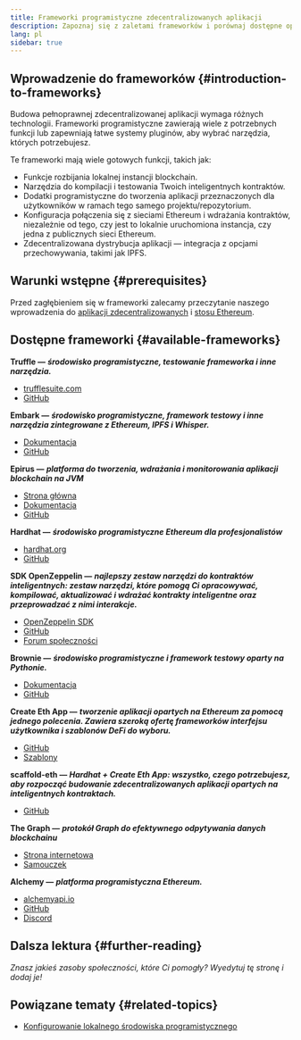 ```yaml
---
title: Frameworki programistyczne zdecentralizowanych aplikacji
description: Zapoznaj się z zaletami frameworków i porównaj dostępne opcje.
lang: pl
sidebar: true
---
```


## Wprowadzenie do frameworków {#introduction-to-frameworks}

Budowa pełnoprawnej zdecentralizowanej aplikacji wymaga różnych technologii. Frameworki programistyczne zawierają wiele z potrzebnych funkcji lub zapewniają łatwe systemy pluginów, aby wybrać narzędzia, których potrzebujesz.

Te frameworki mają wiele gotowych funkcji, takich jak:

- Funkcje rozbijania lokalnej instancji blockchain.
- Narzędzia do kompilacji i testowania Twoich inteligentnych kontraktów.
- Dodatki programistyczne do tworzenia aplikacji przeznaczonych dla użytkowników w ramach tego samego projektu/repozytorium.
- Konfiguracja połączenia się z sieciami Ethereum i wdrażania kontraktów, niezależnie od tego, czy jest to lokalnie uruchomiona instancja, czy jedna z publicznych sieci Ethereum.
- Zdecentralizowana dystrybucja aplikacji — integracja z opcjami przechowywania, takimi jak IPFS.

## Warunki wstępne {#prerequisites}

Przed zagłębieniem się w frameworki zalecamy przeczytanie naszego wprowadzenia do [aplikacji zdecentralizowanych](/developers/docs/dapps/) i [stosu Ethereum](/developers/docs/ethereum-stack/).

## Dostępne frameworki {#available-frameworks}

**Truffle —** **_środowisko programistyczne, testowanie frameworka i inne narzędzia._**

- [trufflesuite.com](https://www.trufflesuite.com/)
- [GitHub](https://github.com/trufflesuite/truffle)

**Embark —** **_środowisko programistyczne, framework testowy i inne narzędzia zintegrowane z Ethereum, IPFS i Whisper._**

- [Dokumentacja](https://embark.status.im/docs/)
- [GitHub](https://github.com/embark-framework/embark)

**Epirus —** **_platforma do tworzenia, wdrażania i monitorowania aplikacji blockchain na JVM_**

- [Strona główna](https://www.web3labs.com/epirus)
- [Dokumentacja](https://docs.epirus.io)
- [GitHub](https://github.com/epirus-io/epirus-cli)

**Hardhat —** **_środowisko programistyczne Ethereum dla profesjonalistów_**

- [hardhat.org](https://hardhat.org)
- [GitHub](https://github.com/nomiclabs/hardhat)

**SDK OpenZeppelin —** **_najlepszy zestaw narzędzi do kontraktów inteligentnych: zestaw narzędzi, które pomogą Ci opracowywać, kompilować, aktualizować i wdrażać kontrakty inteligentne oraz przeprowadzać z nimi interakcje._**

- [OpenZeppelin SDK](https://openzeppelin.com/sdk/)
- [GitHub](https://github.com/OpenZeppelin/openzeppelin-sdk)
- [Forum społeczności](https://forum.openzeppelin.com/c/support/17)

**Brownie —** **_środowisko programistyczne i framework testowy oparty na Pythonie._**

- [Dokumentacja](https://eth-brownie.readthedocs.io/en/latest/)
- [GitHub](https://github.com/eth-brownie/brownie)

**Create Eth App —** **_tworzenie aplikacji opartych na Ethereum za pomocą jednego polecenia. Zawiera szeroką ofertę frameworków interfejsu użytkownika i szablonów DeFi do wyboru._**

- [GitHub](https://github.com/paulrberg/create-eth-app)
- [Szablony](https://github.com/PaulRBerg/create-eth-app/tree/develop/templates)

**scaffold-eth —** **_Hardhat + Create Eth App: wszystko, czego potrzebujesz, aby rozpocząć budowanie zdecentralizowanych aplikacji opartych na inteligentnych kontraktach._**

- [GitHub](https://github.com/austintgriffith/scaffold-eth)

**The Graph —** **_protokół Graph do efektywnego odpytywania danych blockchainu_**

- [Strona internetowa](https://thegraph.com/)
- [Samouczek](/developers/tutorials/the-graph-fixing-web3-data-querying/)

**Alchemy —** **_platforma programistyczna Ethereum._**

- [alchemyapi.io](https://alchemyapi.io/)
- [GitHub](https://github.com/alchemyplatform)
- [Discord](https://discord.gg/kwqVnrA)

## Dalsza lektura {#further-reading}

_Znasz jakieś zasoby społeczności, które Ci pomogły? Wyedytuj tę stronę i dodaj je!_

## Powiązane tematy {#related-topics}

- [Konfigurowanie lokalnego środowiska programistycznego](/developers/local-environment/)
